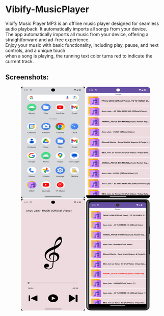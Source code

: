 # Vibify-MusicPlayer
Vibify Music Player MP3 is an offline music player designed for seamless audio playback. It automatically imports all songs from your device.
<br>
The app automatically imports all music from your device, offering a straightforward and ad-free experience.
<br>
 Enjoy your music with basic functionality, including play, pause, and next controls, and a unique touch<br>
 when a song is playing, the running text color turns red to indicate the current track.

## Screenshots:

<p align="center">
  <img src="https://github.com/official-kundansharma/Vibify-MusicPlayer/blob/main/Image/image1.png" alt="Screenshot 1" width="200" height="350">
  <img src="https://github.com/official-kundansharma/Vibify-MusicPlayer/blob/main/Image/img2.png" alt="Screenshot 2" width="200" height="350">
  <img src="https://github.com/official-kundansharma/Vibify-MusicPlayer/blob/main/Image/img3.png" alt="Screenshot 3" width="200" height="350">
  <img src="https://github.com/official-kundansharma/Vibify-MusicPlayer/blob/main/Image/img4.png" alt="Screenshot 4" width="200" height="350">
</p>
